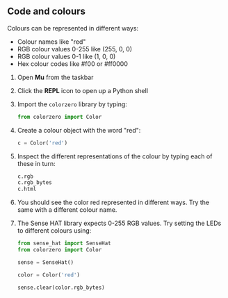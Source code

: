 ## Code and colours

Colours can be represented in different ways:

- Colour names like "red"
- RGB colour values 0-255 like (255, 0, 0)
- RGB colour values 0-1 like (1, 0, 0)
- Hex colour codes like #f00 or #ff0000

1. Open **Mu** from the taskbar

1. Click the **REPL** icon to open up a Python shell

1. Import the `colorzero` library by typing:

    ```python
    from colorzero import Color
    ```

1. Create a colour object with the word "red":

    ```python
    c = Color('red')
    ```

1. Inspect the different representations of the colour by typing each of these in turn:

    ```python
    c.rgb
    c.rgb_bytes
    c.html
    ```

1. You should see the color red represented in different ways. Try the same with a different colour name.

1. The Sense HAT library expects 0-255 RGB values. Try setting the LEDs to different colours using:

    ```python
    from sense_hat import SenseHat
    from colorzero import Color

    sense = SenseHat()

    color = Color('red')

    sense.clear(color.rgb_bytes)
    ```
